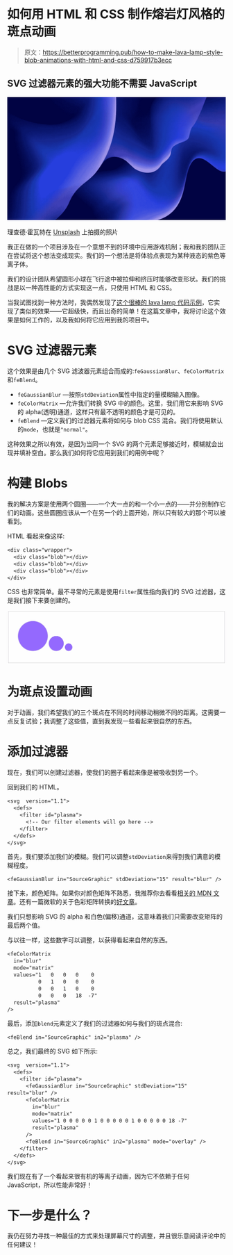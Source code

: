 # 如何用 HTML 和 CSS 制作熔岩灯风格的斑点动画

> 原文：<https://betterprogramming.pub/how-to-make-lava-lamp-style-blob-animations-with-html-and-css-d759917b3ecc>

## SVG 过滤器元素的强大功能不需要 JavaScript

![](img/b6371067d3de358761ddc07b045fb0d3.png)

理查德·霍瓦特在 [Unsplash](https://unsplash.com/photos/WOA3QKFjlo8?utm_source=unsplash&utm_medium=referral&utm_content=creditCopyText) 上拍摄的照片

我正在做的一个项目涉及在一个意想不到的环境中应用游戏机制；我和我的团队正在尝试将这个想法变成现实。我们的一个想法是将体验点表现为某种液态的紫色等离子体。

我们的设计团队希望圆形小球在飞行途中被拉伸和挤压时能够改变形状。我们的挑战是以一种高性能的方式实现这一点，只使用 HTML 和 CSS。

当我试图找到一种方法时，我偶然发现了[这个很棒的 lava lamp 代码示例](https://codepen.io/Rosefae/pen/XPaMYL)，它实现了类似的效果——它超级快，而且出奇的简单！在这篇文章中，我将讨论这个效果是如何工作的，以及我如何将它应用到我的项目中。

# SVG 过滤器元素

这个效果是由几个 SVG 滤波器元素组合而成的:`feGaussianBlur`、`feColorMatrix`和`feBlend`。

*   `feGaussianBlur` —按照`stdDeviation`属性中指定的量模糊输入图像。
*   `feColorMatrix` —允许我们转换 SVG 中的颜色。这里，我们用它来影响 SVG 的 alpha(透明)通道，这样只有最不透明的颜色才是可见的。
*   `feBlend` —定义我们的过滤器元素将如何与 blob CSS 混合。我们将使用默认的`mode`，也就是`"normal"`。

这种效果之所以有效，是因为当同一个 SVG 的两个元素足够接近时，模糊就会出现并填补空白。那么我们如何将它应用到我们的用例中呢？

# 构建 Blobs

我的解决方案是使用两个圆圈——一个大一点的和一个小一点的——并分别制作它们的动画。这些圆圈应该从一个在另一个的上面开始，所以只有较大的那个可以被看到。

HTML 看起来像这样:

```
<div class="wrapper">
  <div class="blob"></div>
  <div class="blob"></div>
  <div class="blob"></div>
</div>
```

CSS 也非常简单。最不寻常的元素是使用`filter`属性指向我们的 SVG 过滤器，这是我们接下来要创建的。

![](img/3ce199e8ac3a305ef60a4bffff57900a.png)

# 为斑点设置动画

对于动画，我们希望我们的三个斑点在不同的时间移动稍微不同的距离。这需要一点反复试验；我调整了这些值，直到我发现一些看起来很自然的东西。

# 添加过滤器

现在，我们可以创建过滤器，使我们的圈子看起来像是被吸收到另一个。

回到我们的 HTML。

```
<svg  version="1.1">
  <defs>
    <filter id="plasma">
      <!-- Our filter elements will go here -->
    </filter>
  </defs>
</svg>
```

首先，我们要添加我们的模糊。我们可以调整`stdDeviation`来得到我们满意的模糊程度。

```
<feGaussianBlur in="SourceGraphic" stdDeviation="15" result="blur" />
```

接下来，颜色矩阵。如果你对颜色矩阵不熟悉，我推荐你去看看[相关的 MDN 文章](https://developer.mozilla.org/en-US/docs/Web/SVG/Element/feColorMatrix)。还有一篇微软的关于色彩矩阵转换的[好文章](https://docs.microsoft.com/en-us/dotnet/desktop/winforms/advanced/how-to-use-a-color-matrix-to-transform-a-single-color?view=netframeworkdesktop-4.8)。

我们只想影响 SVG 的 alpha 和白色(偏移)通道，这意味着我们只需要改变矩阵的最后两个值。

与以往一样，这些数字可以调整，以获得看起来自然的东西。

```
<feColorMatrix
  in="blur"
  mode="matrix"
  values="1   0   0   0    0
          0   1   0   0    0
          0   0   1   0    0
          0   0   0   18  -7"
  result="plasma"
/>
```

最后，添加`blend`元素定义了我们的过滤器如何与我们的斑点混合:

```
<feBlend in="SourceGraphic" in2="plasma" />
```

总之，我们最终的 SVG 如下所示:

```
<svg  version="1.1">
  <defs>
    <filter id="plasma">
      <feGaussianBlur in="SourceGraphic" stdDeviation="15" result="blur" />
      <feColorMatrix
        in="blur"
        mode="matrix"
        values="1 0 0 0 0 0 1 0 0 0 0 0 1 0 0 0 0 0 18 -7"
        result="plasma"
      />
      <feBlend in="SourceGraphic" in2="plasma" mode="overlay" />
    </filter>
  </defs>
</svg>
```

我们现在有了一个看起来很有机的等离子动画，因为它不依赖于任何 JavaScript，所以性能非常好！

# 下一步是什么？

我仍在努力寻找一种最佳的方式来处理屏幕尺寸的调整，并且很乐意阅读评论中的任何建议！